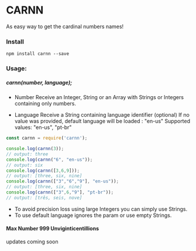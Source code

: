 # CARNN

As easy way to get the cardinal numbers names!


### Install

```
npm install carnn --save

```


### Usage:

##### carnn(number, language);

- Number
    Receive an Integer, String or an Array with Strings or Integers 
    containing only numbers.

- Language
    Receive a String containing language identifier (optional)
    If no value was provided, default language will be loaded : "en-us"
    Supported values:
        "en-us",
        "pt-br"
    


```javascript
const carnn = require('carnn');

console.log(carnn(3));
// output: three
console.log(carnn("6", "en-us")); 
// output: six
console.log(carnn([3,6,9])); 
// output: [three, six, nine]
console.log(carnn(["3","6","9"], "en-us")); 
// output: [three, six, nine]
console.log(carnn(["3",6,"9"], "pt-br")); 
// output: [três, seis, nove]

```
 * To avoid precision loss using large Integers you can simply use Strings.
 * To use default language ignores the param or use empty Strings.



#### Max Number 999 Unviginticentillions
updates coming soon


